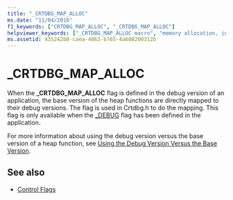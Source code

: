 ```yaml
---
title: "_CRTDBG_MAP_ALLOC"
ms.date: "11/04/2016"
f1_keywords: ["CRTDBG_MAP_ALLOC", "_CRTDBG_MAP_ALLOC"]
helpviewer_keywords: ["_CRTDBG_MAP_ALLOC macro", "memory allocation, in debug builds", "CRTDBG_MAP_ALLOC macro"]
ms.assetid: 435242b8-caea-4063-b765-4a608200312b
---
```

# _CRTDBG_MAP_ALLOC

When the **_CRTDBG_MAP_ALLOC** flag is defined in the debug version of an application, the base version of the heap functions are directly mapped to their debug versions. The flag is used in Crtdbg.h to do the mapping. This flag is only available when the [_DEBUG](../c-runtime-library/debug.md) flag has been defined in the application.

For more information about using the debug version versus the base version of a heap function, see [Using the Debug Version Versus the Base Version](/visualstudio/debugger/debug-versions-of-heap-allocation-functions).

## See also

- [Control Flags](../c-runtime-library/control-flags.md)
